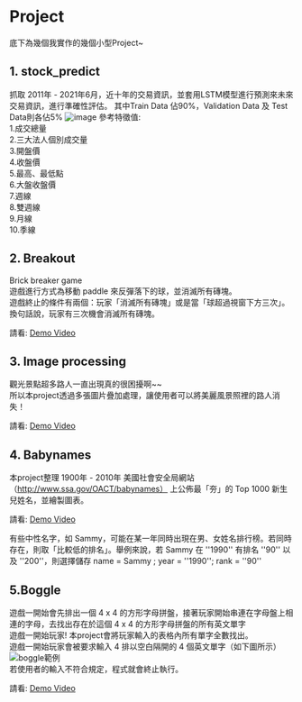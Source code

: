 # Project
底下為幾個我實作的幾個小型Project~
## 1. stock_predict
抓取 2011年 - 2021年6月，近十年的交易資訊，並套用LSTM模型進行預測來未來交易資訊，進行準確性評估。 
其中Train Data 佔90%，Validation Data 及 Test Data則各佔5%
![image](https://user-images.githubusercontent.com/83272077/156520125-036da6b8-f11f-413e-9a2e-0ba56851a176.png)
參考特徵值:  
1.成交總量  
2.三大法人個別成交量  
3.開盤價   
4.收盤價  
5.最高、最低點  
6.大盤收盤價  
7.週線  
8.雙週線  
9.月線  
10.季線  

## 2. Breakout
Brick breaker game  
遊戲進行方式為移動 paddle 來反彈落下的球，並消滅所有磚塊。   
遊戲終止的條件有兩個：玩家「消滅所有磚塊」或是當「球超過視窗下方三次」。換句話說，玩家有三次機會消滅所有磚塊。

請看: [Demo Video](https://drive.google.com/file/d/1VysDsYVIWMNtJmcjQdXYrb7ME31_Qmhd/view?usp=sharing)
## 3. Image processing
觀光景點超多路人一直出現真的很困擾啊~~   
所以本project透過多張圖片疊加處理，讓使用者可以將美麗風景照裡的路人消失！ 

請看:  [Demo Video](https://drive.google.com/file/d/19gIZur6RmJdBXq66bFLkqoCVc2BUOf0p/view?usp=sharing)
## 4. Babynames
   
本project整理 1900年 - 2010年 美國社會安全局網站（http://www.ssa.gov/OACT/babynames） 上公佈最「夯」的 Top 1000 新生兒姓名，並繪製圖表。

請看: [Demo Video](https://drive.google.com/file/d/17niXW04kNxJsGRH8BWrFMTrsHkl6Ka-V/view?usp=sharing)  

有些中性名字，如 Sammy，可能在某一年同時出現在男、女姓名排行榜。若同時存在，則取「比較低的排名」。舉例來說，若 Sammy 在 ''1990'' 有排名 ''90'' 以及 ''200''，則選擇儲存 name = Sammy ; year = ''1990''; rank = ''90''
## 5.Boggle
遊戲一開始會先排出一個 4 x 4 的方形字母拼盤，接著玩家開始串連在字母盤上相連的字母，去找出存在於這個 4 x 4 的方形字母拼盤的所有英文單字    
遊戲一開始玩家!
本project會將玩家輸入的表格內所有單字全數找出。    
遊戲一開始玩家會被要求輸入 4 排以空白隔開的 4 個英文單字（如下圖所示）
![boggle範例](https://user-images.githubusercontent.com/83272077/156507626-60686e7e-06ab-4bba-b40b-5bd71aaef100.jpg)    
若使用者的輸入不符合規定，程式就會終止執行。   

請看: [Demo Video](https://drive.google.com/file/d/19W7njdw6SzjjoE5poPNNcxMa6jJ5kokB/view?usp=sharing)
